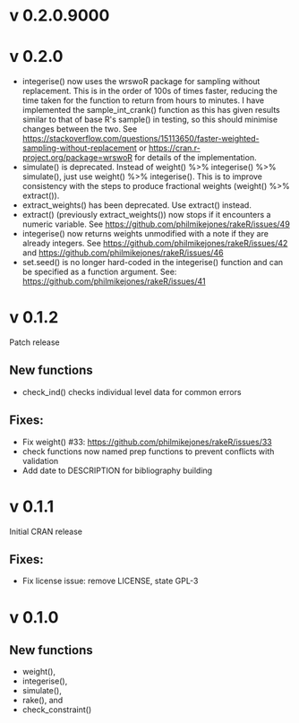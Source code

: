 v 0.2.0.9000
============

v 0.2.0
=======

* integerise() now uses the wrswoR package for sampling without replacement.
This is in the order of 100s of times faster, reducing the time taken for the function to return from hours to minutes.
I have implemented the sample_int_crank() function as this has given results
similar to that of base R's sample() in testing, so this should minimise changes
between the two.
See https://stackoverflow.com/questions/15113650/faster-weighted-sampling-without-replacement or https://cran.r-project.org/package=wrswoR for details of the
implementation.
* simulate() is deprecated. Instead of weight() %>% integerise() %>% simulate(),
just use weight() %>% integerise(). This is to improve consistency with the 
steps to produce fractional weights (weight() %>% extract()).
* extract_weights() has been deprecated. Use extract() instead.
* extract() (previously extract_weights()) now stops if it encounters a numeric
variable. See https://github.com/philmikejones/rakeR/issues/49
* integerise() now returns weights unmodified with a note if they are
already integers. See https://github.com/philmikejones/rakeR/issues/42 and https://github.com/philmikejones/rakeR/issues/46
* set.seed() is no longer hard-coded in the integerise() function and can be 
specified as a function argument. See:
https://github.com/philmikejones/rakeR/issues/41

v 0.1.2
=======

Patch release

New functions
-------------

* check_ind() checks individual level data for common errors


Fixes:
------

* Fix weight() #33: https://github.com/philmikejones/rakeR/issues/33
* check functions now named prep functions to prevent conflicts with validation
* Add date to DESCRIPTION for bibliography building


v 0.1.1
=======

Initial CRAN release

Fixes:
------

* Fix license issue: remove LICENSE, state GPL-3


v 0.1.0
=======

New functions
-------------

* weight(),
* integerise(),
* simulate(),
* rake(), and
* check_constraint()
